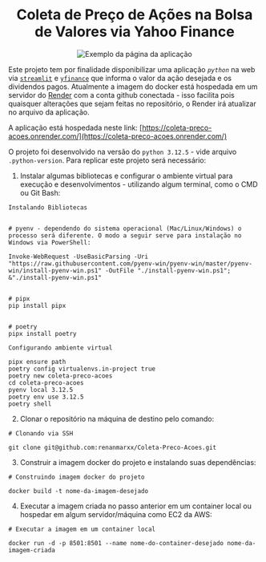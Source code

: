 # <center> Coleta de Preço de Ações na Bolsa de Valores via Yahoo Finance </center>

<div style="text-align: center;">
    <img src = "https://lh3.googleusercontent.com/pw/AP1GczMxJVr2aLXf4duL70EG377ygdTF9JRJUVSBGaiOZW6nmLqCXIE-_NgRTORgmrLRIYvsZeM89poqgiJt9dh9OljgaTGh2LCMJRLQRE0nsGW6LXwAsu70IdxQiE2J4L_vZ_8yMUFdZLXyxqU4CMyp76zJ=w748-h601-s-no-gm?authuser=0" alt = "Exemplo da página da aplicação" />
</div>

Este projeto tem por finalidade disponibilizar uma aplicação *`python`* na web via [`streamlit`](https://streamlit.io/) e [`yfinance`](https://finance.yahoo.com/) que informa o valor da ação desejada e os dividendos pagos.
Atualmente a imagem do docker está hospedada em um servidor do [Render](https://render.com/) com a conta github conectada - isso facilita pois quaisquer alterações que sejam feitas no repositório, o Render irá atualizar no arquivo da aplicação.

A aplicação está hospedada neste link: [https://coleta-preco-acoes.onrender.com/](https://coleta-preco-acoes.onrender.com/)

O projeto foi desenvolvido na versão do `python 3.12.5` - vide arquivo `.python-version`. Para replicar este projeto será necessário: 

1. Instalar algumas bibliotecas e configurar o ambiente virtual para execução e desenvolvimentos - utilizando algum terminal, como o CMD ou Git Bash: 

```
Instalando Bibliotecas


# pyenv - dependendo do sistema operacional (Mac/Linux/Windows) o processo será diferente. O modo a seguir serve para instalação no Windows via PowerShell:

Invoke-WebRequest -UseBasicParsing -Uri "https://raw.githubusercontent.com/pyenv-win/pyenv-win/master/pyenv-win/install-pyenv-win.ps1" -OutFile "./install-pyenv-win.ps1"; &"./install-pyenv-win.ps1"


# pipx
pip install pipx


# poetry
pipx install poetry
```

```
Configurando ambiente virtual

pipx ensure path
poetry config virtualenvs.in-project true
poetry new coleta-preco-acoes
cd coleta-preco-acoes
pyenv local 3.12.5
poetry env use 3.12.5
poetry shell
```

2. Clonar o repositório na máquina de destino pelo comando: 
```
# Clonando via SSH

git clone git@github.com:renanmarxx/Coleta-Preco-Acoes.git
```

3. Construir a imagem docker do projeto e instalando suas dependências:
```
# Construindo imagem docker do projeto

docker build -t nome-da-imagem-desejado
```

4. Executar a imagem criada no passo anterior em um container local ou hospedar em algum servidor/máquina como EC2 da AWS:
```
# Executar a imagem em um container local

docker run -d -p 8501:8501 --name nome-do-container-desejado nome-da-imagem-criada
```
